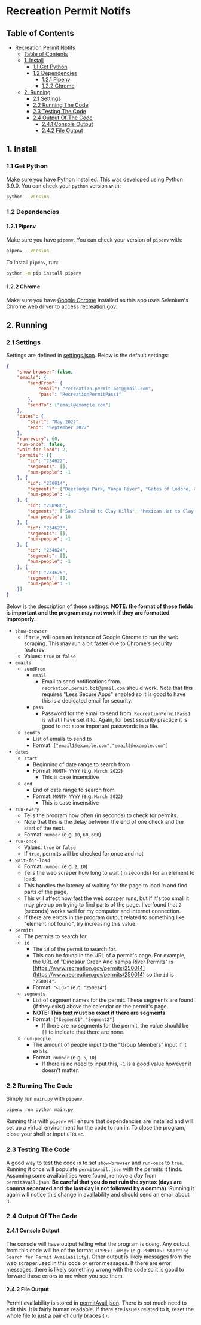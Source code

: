 # Recreation Permit Notifs

## Table of Contents
- [Recreation Permit Notifs](#recreation-permit-notifs)
  - [Table of Contents](#table-of-contents)
  - [1. Install](#1-install)
    - [1.1 Get Python](#11-get-python)
    - [1.2 Dependencies](#12-dependencies)
      - [1.2.1 Pipenv](#121-pipenv)
      - [1.2.2 Chrome](#122-chrome)
  - [2. Running](#2-running)
    - [2.1 Settings](#21-settings)
    - [2.2 Running The Code](#22-running-the-code)
    - [2.3 Testing The Code](#23-testing-the-code)
    - [2.4 Output Of The Code](#24-output-of-the-code)
      - [2.4.1 Console Output](#241-console-output)
      - [2.4.2 File Output](#242-file-output)

## 1. Install

### 1.1 Get Python
Make sure you have [Python](https://www.python.org/downloads/) installed. This was developed using Python 3.9.0.
You can check your `python` version with:
```bash
python --version
```

### 1.2 Dependencies
#### 1.2.1 Pipenv
Make sure you have `pipenv`. You can check your version of `pipenv` with:
```bash
pipenv --version
```

To install `pipenv`, run:
```bash
python -m pip install pipenv
```

#### 1.2.2 Chrome
Make sure you have [Google Chrome](https://www.google.com/chrome/) installed as this app uses Selenium's Chrome web driver to access [recreation.gov](https://recreation.gov).

## 2. Running
### 2.1 Settings
Settings are defined in [settings.json](settings.json). 
Below is the default settings:
```JSON
{
    "show-browser":false,
    "emails": {
        "sendFrom": {
            "email": "recreation.permit.bot@gmail.com",
            "pass": "RecreationPermitPass1"
        },
        "sendTo": ["email@example.com"]
    },
    "dates": {
        "start": "May 2022",
        "end": "September 2022"
    },
    "run-every": 60,
    "run-once": false,
    "wait-for-load": 2,
    "permits": [{
        "id": "234622",
        "segments": [],
        "num-people": -1
    }, {
        "id": "250014",
        "segments": ["Deerlodge Park, Yampa River", "Gates of Lodore, Green River"],
        "num-people": -1
    }, {
        "id": "250986",
        "segments": ["Sand Island to Clay Hills", "Mexican Hat to Clay Hills"],
        "num-people": 10
    }, {
        "id": "234623",
        "segments": [],
        "num-people": -1
    }, {
        "id": "234624",
        "segments": [],
        "num-people": -1
    }, {
        "id": "234625",
        "segments": [],
        "num-people": -1
    }]
}
```

Below is the description of these settings. 
**NOTE: the format of these fields is important and the program may not work if they are formatted improperly.**

- `show-browser`
  - If `true`, will open an instance of Google Chrome to run the web scraping. This may run a bit faster due to Chrome's security features.
  - Values: `true` or `false`
- `emails`
  - `sendFrom`
    - `email`
      - Email to send notifications from. `recreation.permit.bot@gmail.com` should work. Note that this requires "Less Secure Apps" enabled so it is good to have this is a dedicated email for security.
    - `pass`
      - Password for the email to send from. `RecreationPermitPass1` is what I have set it to. Again, for best security practice it is good to not store important passwords in a file.
  - `sendTo`
    - List of emails to send to
    - Format: `["email1@example.com","email2@example.com"]`
- `dates`
  - `start`
    - Beginning of date range to search from
    - Format: `MONTH YYYY` (e.g. `March 2022`)
      - This is case insensitive
  - `end`
    - End of date range to search from
    - Format: `MONTH YYYY` (e.g. `March 2022`)
      - This is case insensitive
- `run-every`
  - Tells the program how often (in seconds) to check for permits.
  - Note that this is the delay between the end of one check and the start of the next.
  - Format: `number` (e.g. `10`, `60`, `600`)
- `run-once`
  - Values: `true` or `false`
  - If `true`, permits will be checked for once and not 
- `wait-for-load`
  - Format: `number` (e.g. `2`, `10`)
  - Tells the web scraper how long to wait (in seconds) for an element to load.
  - This handles the latency of waiting for the page to load in and find parts of the page.
  - This will affect how fast the web scraper runs, but if it's too small it may give up on trying to find parts of the page. I've found that `2` (seconds) works well for my computer and internet connection.
  - If there are errors in the program output related to something like "element not found", try increasing this value.
- `permits`
  - The permits to search for.
  - `id`
    - The `id` of the permit to search for.
    - This can be found in the URL of a permit's page. For example, the URL of "Dinosaur Green And Yampa River Permits" is [https://www.recreation.gov/permits/250014](https://www.recreation.gov/permits/250014) so the `id` is `"250014"`.
    - Format: `"<id>"` (e.g. `"250014"`)
  - `segments`
    - List of segment names for the permit. These segments are found (if they exist) above the calendar on the permit's page.
    - **NOTE: This text must be exact if there are segments.**
    - Format: `["Segment1","Segment2"]`
      - If there are no segments for the permit, the value should be `[]` to indicate that there are none.
  - `num-people`
    - The amount of people input to the "Group Members" input if it exists.
    - Format: `number` (e.g. `5`, `10`)
      - If there is no need to input this, `-1` is a good value however it doesn't matter.

### 2.2 Running The Code
Simply run `main.py` with `pipenv`:

```bash
pipenv run python main.py
```

Running this with `pipenv` will ensure that dependencies are installed and will set up a virtual environment for the code to run in. To close the program, close your shell or input `CTRL+c`.

### 2.3 Testing The Code
A good way to test the code is to set `show-browser` and `run-once` to `true`.
Running it once will populate `permitAvail.json` with the permits it finds.
Assuming some availabilities were found, remove a *day* from `permitAvail.json`.
**Be careful that you do not ruin the syntax (days are comma separated and the last day is not followed by a comma).**
Running it again will notice this change in availability and should send an email about it.

### 2.4 Output Of The Code
#### 2.4.1 Console Output
The console will have output telling what the program is doing. Any output from this code will be of the format `<TYPE>: <msg>` (e.g. `PERMITS: Starting Search for Permit Availability`). Other output is likely messages from the web scraper used in this code or error messages. If there are error messages, there is likely something wrong with the code so it is good to forward those errors to me when you see them.

#### 2.4.2 File Output
Permit availability is stored in [permitAvail.json](permitAvail.json). There is not much need to edit this. It is fairly human readable. If there are issues related to it, reset the whole file to just a pair of curly braces `{}`.

